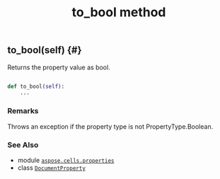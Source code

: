 ﻿---
title: to_bool method
second_title: Aspose.Cells for Python via .NET API References
description: 
type: docs
weight: 20
url: /aspose.cells.properties/documentproperty/to_bool/
is_root: false
---

## to_bool(self) {#}

Returns the property value as bool.



```python

def to_bool(self):
    ...
```


### Remarks

Throws an exception if the property type is not PropertyType.Boolean.


### See Also
* module [`aspose.cells.properties`](../../)
* class [`DocumentProperty`](/cells/python-net/aspose.cells.properties/documentproperty)
